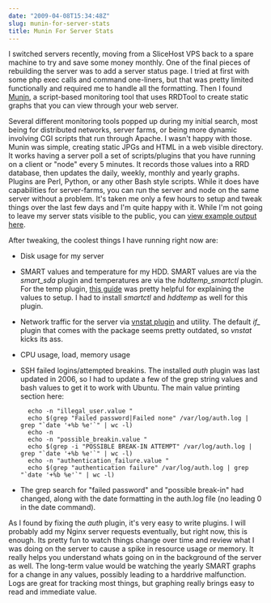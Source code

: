 ```yaml
---
date: "2009-04-08T15:34:48Z"
slug: munin-for-server-stats
title: Munin For Server Stats
---
```


I switched servers recently, moving from a SliceHost VPS back to a spare machine
to try and save some money monthly. One of the final pieces of rebuilding the
server was to add a server status page. I tried at first with some php exec
calls and command one-liners, but that was pretty limited functionally and
required me to handle all the formatting. Then I found
[Munin](http://munin-monitoring.org/), a script-based monitoring tool that uses
RRDTool to create static graphs that you can view through your web server.

Several different monitoring tools popped up during my initial search, most
being for distributed networks, server farms, or being more dynamic involving
CGI scripts that run through Apache. I wasn't happy with those. Munin was
simple, creating static JPGs and HTML in a web visible directory. It works
having a server poll a set of scripts/plugins that you have running on a client
or "node" every 5 minutes. It records those values into a RRD database, then
updates the daily, weekly, monthly and yearly graphs. Plugins are Perl, Python,
or any other Bash style scripts. While it does have capabilities for
server-farms, you can run the server and node on the same server without a
problem. It's taken me only a few hours to setup and tweak things over the last
few days and I'm quite happy with it. While I'm not going to leave my server
stats visible to the public, you can
[view example output here](http://munin.ping.uio.no/).

After tweaking, the coolest things I have running right now are:

- Disk usage for my server

- SMART values and temperature for my HDD. SMART values are via the
  <em>smart_sda</em> plugin and temperatures are via the
  <em>hddtemp_smartctl</em> plugin. For the temp plugin, <a
  title="http://www.linuxweblog.com/blogs/sandip/20081224/munin-node-plugin-configurations"
  href="http://www.linuxweblog.com/blogs/sandip/20081224/munin-node-plugin-configurations"
  target="_blank">this guide</a> was pretty helpful for explaining the values to
  setup. I had to install <em>smartctl</em> and <em>hddtemp</em> as well for
  this plugin.

- Network traffic for the server via <a
  title="http://muninexchange.projects.linpro.no/?view&amp;phid=400"
  href="http://muninexchange.projects.linpro.no/?view&amp;phid=400">vnstat plugin</a>
  and utility. The default <em>if\_</em> plugin that comes with the package
  seems pretty outdated, so <em>vnstat</em> kicks its ass.

- CPU usage, load, memory usage

- SSH failed logins/attempted breakins. The installed <em>auth</em> plugin was
  last updated in 2006, so I had to update a few of the grep string values and
  bash values to get it to work with Ubuntu. The main value printing section
  here:

        echo -n "illegal_user.value "
        echo $(grep "Failed password|Failed none" /var/log/auth.log | grep "`date '+%b %e'`" | wc -l)
        echo -n
        echo -n "possible_breakin.value "
        echo $(grep -i "POSSIBLE BREAK-IN ATTEMPT" /var/log/auth.log | grep "`date '+%b %e'`" | wc -l)
        echo -n "authentication_failure.value "
        echo $(grep "authentication failure" /var/log/auth.log | grep "`date '+%b %e'`" | wc -l)

- The grep search for "failed password" and "possible break-in" had changed,
  along with the date formatting in the auth.log file (no leading 0 in the date
  command).

As I found by fixing the <em>auth</em> plugin, it's very easy to write plugins.
I will probably add my Nginx server requests eventually, but right now, this is
enough. Its pretty fun to watch things change over time and review what I was
doing on the server to cause a spike in resource usage or memory. It really
helps you understand whats going on in the background of the server as well. The
long-term value would be watching the yearly SMART graphs for a change in any
values, possibly leading to a harddrive malfunction. Logs are great for tracking
most things, but graphing really brings easy to read and immediate value.
